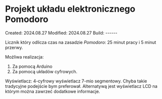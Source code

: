 # Projekt układu elektronicznego Pomodoro

Created: 2024.08.27
Modified: 2024.08.27
Build: ------

Licznik który odlicza czas na zasadzie *Pomodoro*: 25 minut pracy i 5 minut przerwy.

Możliwa realizacja:
1. Za pomocą Arduino
2. Za pomocą układów cyfrowych.
   
Wyświetlacz:
4-cyfrowy wyświetlacz 7-mio segmentowy. Chyba takie tradycyjne podejście bym preferował. Alternatywą jest wyświetlacz LCD na którym można zawrzeć dodatkowe informacje. 